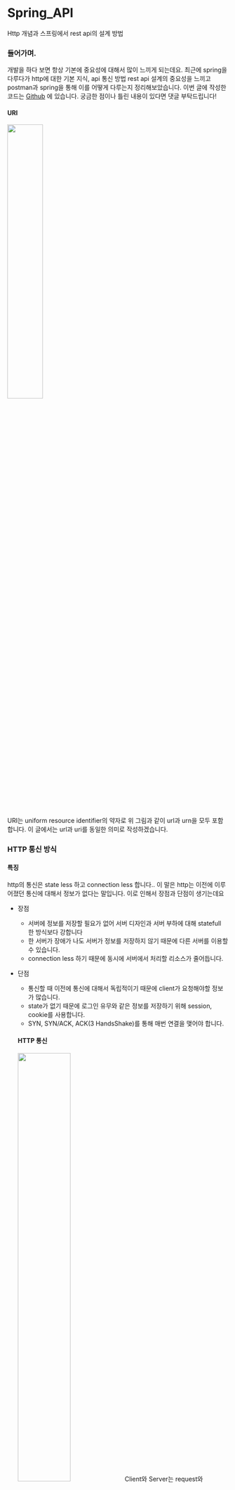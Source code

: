 # Spring_API
Http 개념과 스프링에서 rest api의 설계 방법

### 들어가며.

개발을 하다 보면 항상 기본에 중요성에 대해서 많이 느끼게 되는데요. 최근에 spring을 다루다가 http에 대한 기본 지식, api 통신 방법 rest api 설계의 중요성을 느끼고 postman과 spring을 통해 이를 어떻게 다루는지 정리해보았습니다.
이번 글에 작성한 코드는 [Github](https://github.com/WooWan/Spring_API "github") 에 있습니다. 궁금한 점이나 틀린 내용이 있다면 댓글 부탁드립니다!

#### URI

<img src="https://images.velog.io/images/woohobi/post/1e5354f6-6803-40d2-a1e2-fe2969820229/image.png" width ="40%"/>

URI는 uniform resource identifier의 약자로 위 그림과 같이 url과 urn을 모두 포함합니다. 이 글에서는 url과 uri를 동일한 의미로 작성하겠습니다.


### HTTP 통신 방식 

#### 특징

http의 통신은 state less 하고 connection less 합니다.. 이 말은 http는 이전에 이루어졌던 통신에 대해서 정보가 없다는 말입니다. 이로 인해서 장점과 단점이 생기는데요

*  장점
   * 서버에 정보를 저장할 필요가 없어 서버 디자인과 서버 부하에 대해 statefull 한 방식보다 강합니다
   * 한 서버가 장애가 나도 서버가 정보를 저장하지 않기 때문에 다른 서버를 이용할 수 있습니다. 
   * connection less 하기 때문에 동시에 서버에서 처리할 리소스가 줄어듭니다.

* 단점
  * 통신할 때 이전에 통신에 대해서 독립적이기 때문에 client가 요청해야할 정보가 많습니다.
  * state가 없기 때문에 로그인 유무와 같은 정보를 저장하기 위해 session, cookie를 사용합니다.
  * SYN, SYN/ACK, ACK(3 HandsShake)를 통해 매번 연결을 맺어야 합니다.
  
  
  #### HTTP 통신
  
  <img src="https://images.velog.io/images/woohobi/post/0edd2390-f8be-405a-a97c-4d83c9fae4a0/image.png" width="50%" />
  Client와 Server는 request와 reponse 구조로 통신합니다. HTTP format은 heaer와 body로 나뉘는데 header는 body의 길이, 상태 코드, body타입 등과 같은 정보들이 들어갑니다.
  
  #### HTTP method 
  자주 사용하는 HTTP mehtod는 GET, POST, DELETE, PUT 방식이 있는데요, 이번 포스트에서는 get 방식과 post 방식에 대해서 코드로 구현해보고 자세히 알아보겠습니다.
  api를 설계할 때, rest api 관점에 따르면 사물과 목적을 분리해서 설계해야 합니다. 예를 들어 사물을 post(글) 일 때, 글을 보다, 글을 쓰다, 글을 지우다, 글을 수정하다와 같은 동작을 정의할 수 있습니다. 
 이 행위는 URL에 포함되면 안 됩니다.(물론 복잡한 현실 세계에서는 지켜지지 않을 때도 있다고하네요) 즉, create-post, delete-post 대신, /posts 에 대해서 GET, POST 와 같은 메소드가 mapping 되는 형식입니다.
  
 ##### GET
 GET 방식에서는 query parameter 형식으로 서버에 resouce를 요청하는데, 
 > google.com?name=example*quantity=20

 위와 같은 방식으로 서버에 resource를 요청하면 됩니다.
 
 ##### Post
 GET 방식과는 다르게 POST 방식에서는 일반적으로 body 부분에 데이터를 담아서 전송하게 됩니다. React, Vue와 같은 라이브러리와 통신할 때, 아래와 같은 json 형식으로 데이터가 POST 방식으로 넘어옵니다.
 ```
 {
 	"name" : "test"
 	"age" : "20"
 }
 ```
  
 
 ### Spring에서 rest api 설계
   그렇다면 spring에서 api는 어떤 방식으로 이루어지는지 알아보겠습니다

```
@Getter
@Entity
@NoArgsConstructor
public class Item {

    @Id
    @GeneratedValue(strategy = GenerationType.IDENTITY)
    private Long id;

    private String itemName;
    private int itemQuantity;

    @Builder
    public Item(String title, int itemQuantity) {
        this.itemName = title;
        this.itemQuantity = itemQuantity;
    }
}
```
   
```
@Controller
@RequiredArgsConstructor
public class ItemsController {

    private final ItemsService itemsService;

    @PostMapping("/items")
    @ResponseBody
    public Long save(@RequestBody ItemsSaveDto itemsSaveDto) {
        return itemsService.save(itemsSaveDto);
    }

    @GetMapping("/items/{id}")
    @ResponseBody
    public ItemsResponseDto findById(@PathVariable Long id) {
        return itemsService.findById(id);
    }
 }
```

Controller에서 /items에 대한 GET, POST를 이 마법 같은 Spring의 annotation들을 통해 mapping 해주었습니다. 간단하게 spring에 대해서도 설명하자면,

 @GetMapping: URI에 대해서 get method에 대해서 mapping 해줍니다.
 @PostMapping: URI에 대해서 post method에 대해서 mapping 해줍니다.
 @ResponseBody: ResponseBody annotaion을 넣어주면, viewResolver가 작동하는 대신 httpMessageConverter이 String, json 자료형에 따라 해당하는 형식에 따라 response를 반환합니다. (자세한 내용은 spring에 관한 글이 아니여서 다른 글로 정리하겠습니다.)
 
 자 이제, postman을 통해서 잘 작동하는지 확인해보면,
 ##### post 요청 오레오, 수량 100개를 해주었습니다.
![](https://images.velog.io/images/woohobi/post/e5d25914-5d7b-47e3-a6b3-befd2155c83f/image.png)
##### GET 요청을 통해 요청이 정상적으로 수행되었습지 확인해보면,
![](https://images.velog.io/images/woohobi/post/a7ae2183-70e0-4c9a-8b80-09be6b2c6755/image.png)
##### 결과
![](https://images.velog.io/images/woohobi/post/fa8bf093-7d03-45c9-84f0-04661f2dc279/image.png)
id값과 함께 잘 post 요청이 이루어진 것을 확인할 수 있습니다.


### 글을 마치며.
알고리즘 글을 남기다가 개발에 관한 글은 처음인데, 글의 내용이 100이라고 한다면 작성자는 120 130은 알아야 글을 완성하는 것 같습니다.(미니멈..이라는 점ㅜㅜ) 글의 분량 상 api와 spring 모두 자세히 다루기 힘들었는데 저의 글에 나온 내용은 자그마한 부분인데 다음 글에서는 이 글에서 못다 설명한 spring 동작 방식에 대해서 글을 쓰겠습니다.!



